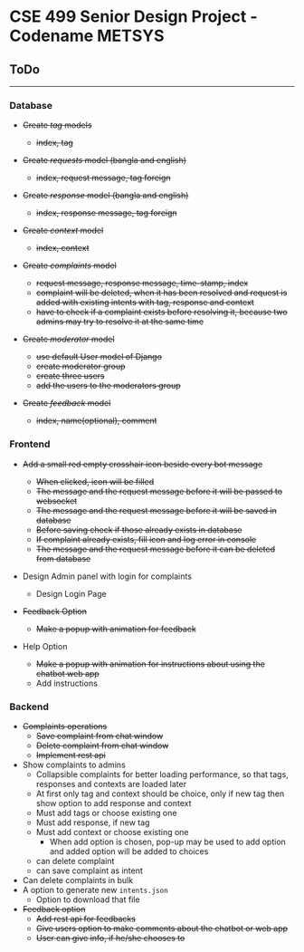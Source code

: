 # CSE 499 Senior Design Project - Codename METSYS

## ToDo
---
### Database
+ ~~Create *tag* models~~
    - ~~index, tag~~
+ ~~Create *requests* model (bangla and english)~~
    - ~~index, request message, tag foreign~~
+ ~~Create *response* model (bangla and english)~~
    - ~~index, response message, tag foreign~~
+ ~~Create *context* model~~
    - ~~index, context~~
+ ~~Create *complaints* model~~
    - ~~request message, response message, time-stamp, index~~
    - ~~complaint will be deleted, when it has been resolved and request is
    added with existing intents with tag, response and context~~
    - ~~have to check if a complaint exists before resolving it, because two
    admins may try to resolve it at the same time~~
+ ~~Create *moderator* model~~
    - ~~use default User model of Django~~
    - ~~create moderator group~~
    - ~~create three users~~
    - ~~add the users to the moderators group~~

+ ~~Create *feedback* model~~
    - ~~index, name(optional), comment~~

### Frontend
+ ~~Add a small red empty crosshair icon beside every bot message~~
    - ~~When clicked, icon will be filled~~
    - ~~The message and the request message before it will be passed to websocket~~
    - ~~The message and the request message before it will be saved in database~~
    - ~~Before saving check if those already exists in database~~
    - ~~If complaint already exists, fill icon and log error in console~~
    - ~~The message and the request message before it can be deleted from database~~

+ Design Admin panel with login for complaints
    - Design Login Page

+ ~~Feedback Option~~
    - ~~Make a popup with animation for feedback~~

+ Help Option
    - ~~Make a popup with animation for instructions about using the chatbot web
    app~~
    - Add instructions

### Backend
+ ~~Complaints operations~~
    - ~~Save complaint from chat window~~
    - ~~Delete complaint from chat window~~
    - ~~Implement rest api~~
+ Show complaints to admins
    - Collapsible complaints for better loading performance, so
    that tags, responses and contexts are loaded later
    - At first only tag and context should be choice, only if
    new tag then show option to add response and context
    - Must add tags or choose existing one
    - Must add response, if new tag
    - Must add context or choose existing one
        * When add option is chosen, pop-up may be used to add
        option and added option will be added to choices
    - can delete complaint
    - can save complaint as intent
+ Can delete complaints in bulk
+ A option to generate new `intents.json`
    - Option to download that file
+ ~~Feedback option~~
    - ~~Add rest api for feedbacks~~
    - ~~Give users option to make comments about the chatbot or web app~~
    - ~~User can give info, if he/she chooses to~~
